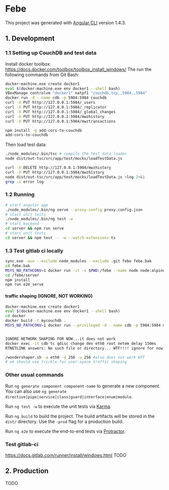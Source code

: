 # Febe

This project was generated with [Angular CLI](https://github.com/angular/angular-cli) version 1.4.3.

## 1. Development

### 1.1 Setting up CouchDB and test data

Install docker toolbox: https://docs.docker.com/toolbox/toolbox_install_windows/
The run the following commands from Git Bash:

```bash
docker-machine.exe create docker1
eval $(docker-machine.exe env docker1 --shell bash)
VBoxManage controlvm "docker1" natpf1 "couchdb,tcp,,5984,,5984"
docker run -d --name cdb -p 5984:5984 couchdb
curl -X PUT http://127.0.0.1:5984/_users
curl -X PUT http://127.0.0.1:5984/_replicator
curl -X PUT http://127.0.0.1:5984/_global_changes
curl -X PUT http://127.0.0.1:5984/mwzhistory
curl -X PUT http://127.0.0.1:5984/mwztransactions

npm install -g add-cors-to-couchdb
add-cors-to-couchdb
```

Then load test data:

```bash
./node_modules/.bin/tsc # compile the test data loader
node dist/out-tsc/src/app/test/mocks/loadTestData.js
```

```bash
curl -X DELETE http://127.0.0.1:5984/mwzhistory
curl -X PUT http://127.0.0.1:5984/mwzhistory
node dist/out-tsc/src/app/test/mocks/loadTestData.js >log 2>&1
grep -i error log
```

### 1.2 Running 

```bash
# start angular app
./node_modules/.bin/ng serve --proxy-config proxy.config.json
# start unit tests
./node_modules/.bin/ng test -w
# start backend
cd server && npm run serve
# start unit tests
cd server && npm test -- -w --watch-extensions ts
```

### 1.3 Test gitlab ci locally

```bash
sync.exe -auv --exclude node_modules --exclude .git febe febe.bak
cd febe.bak
MSYS_NO_PATHCONV=1 docker run -it -v $PWD:/febe --name node node:alpine sh
cd /febe/server
npm install
npm run e2e_serve
```

#### traffic shaping (IGNORE, NOT WORKING)

```bash
docker-machine.exe create docker1
eval $(docker-machine.exe env docker1 --shell bash)
cd docker
docker build -t mycouchdb .
MSYS_NO_PATHCONV=1 docker run --privileged -d --name cdb -p 5984:5984 mycouchdb


IGNORE NETWORK SHAPING FOR NOW...it does not work
docker exec -it cdb tc qdisc change dev eth0 root netem delay 150ms
RTNETLINK answers: No such file or directory... WTF!!!! ignore for now, but we should really test with high latency and low throughput network links, developing and testing at loopback network speed is asking for trouble !!!!

/wondershaper.sh -a eth0 -d 256 -u 256 #also does not work WTF
# we should use trickle for user-space traffic shaping
```

### Other usual commands

Run `ng generate component component-name` to generate a new component. You can also use `ng generate directive|pipe|service|class|guard|interface|enum|module`.

Run `ng test -w` to execute the unit tests via [Karma](https://karma-runner.github.io).

Run `ng build` to build the project. The build artifacts will be stored in the `dist/` directory. Use the `-prod` flag for a production build.

Run `ng e2e` to execute the end-to-end tests via [Protractor](http://www.protractortest.org/).

### Test gitlab-ci
https://docs.gitlab.com/runner/install/windows.html
TODO

## 2. Production

TODO

